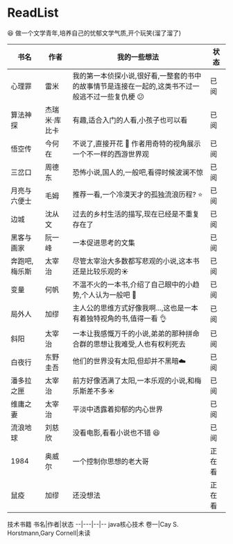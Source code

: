 # ReadList
:laughing: 做一个文学青年,培养自己的忧郁文学气质,开个玩笑(溜了溜了)

书名  |作者|我的一些想法  |状态
--|---|--|--
心理罪  |雷米   |  我的第一本侦探小说,很好看,一整套的书中的故事情节是连接在一起的,这类书不过一般逃不过一些复仇梗 :confused:| 已阅
算法神探  | 杰瑞米·库比卡   |  有趣,适合入门的人看,小孩子也可以看|已阅
悟空传  |今何在   |不说了,直接开花 :imp:  作者用奇特的视角展示一个不一样的西游世界观|已阅
三岔口  |周德东   |恐怖小说,国人的,一般吧,看得时候波澜不惊  |已阅
月亮与六便士  |毛姆   |推荐一看,一个冷漠天才的孤独流浪历程? :star:  |已阅
边城  |沈从文   |过去的乡村生活的描写,现在已经是不重复存在了  |已阅
黑客与画家  |阮一峰   |一本促进思考的文集  |已阅
奔跑吧,梅乐斯  |太宰治   |尽管太宰治大多数都写悲观的小说,这本书还是比较乐观的:sunny:  |已阅
变量  |何帆   |不温不火的一本书,介绍了自己眼中的小趋势,个人认为一般吧 :dog:  |已阅
局外人  |加缪  |主人公的思维方式好像我啊...,这也是一本有着独特视角的书,值得一看 :ok_hand: |已阅
斜阳  |太宰治   |一本让我感慨万千的小说,弟弟的那种拼命合群的思想让我难受,人也有权利死去   |  已阅
白夜行  | 东野圭吾  |他们的世界没有太阳,但却并不黑暗:cloud:   |已阅   
潘多拉之匣  |太宰治   |前方好像洒满了太阳,一本乐观的小说,和梅乐斯差不多:sunny:   |已阅  
维庸之妻  |太宰治   |平淡中透露着抑郁的内心世界   |已阅  
流浪地球  |刘慈欣   |没看电影,看看小说也不错 :laughing:   |  已阅
1984  |奥威尔   |一个控制你思想的老大哥   |正在看
鼠疫  |加缪   |还没想法   |正在看


技术书籍
书名|作者|状态
--|---|--|--
java核心技术 卷一|Cay S. Horstmann,Gary Cornell|未读
